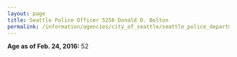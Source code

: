 ```yaml
---
layout: page
title: Seattle Police Officer 5256 Donald D. Bolton
permalink: /information/agencies/city_of_seattle/seattle_police_department/copbook/5256/
---
```


**Age as of Feb. 24, 2016:** 52
